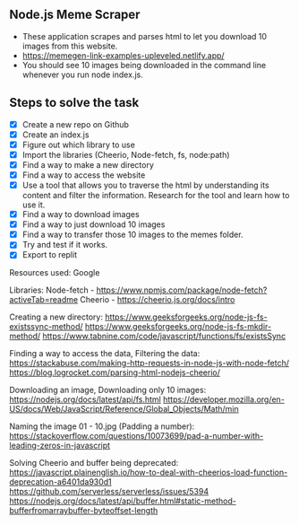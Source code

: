 ## Node.js Meme Scraper

- These application scrapes and parses html to let you download 10 images from this website.
- https://memegen-link-examples-upleveled.netlify.app/
- You should see 10 images being downloaded in the command line whenever you run node index.js.

## Steps to solve the task

- [x] Create a new repo on Github
- [x] Create an index.js
- [x] Figure out which library to use
- [x] Import the libraries (Cheerio, Node-fetch, fs, node:path)
- [x] Find a way to make a new directory
- [x] Find a way to access the website
- [x] Use a tool that allows you to traverse the html by understanding its content and filter the information. Research for the tool and learn how to use it.
- [x] Find a way to download images
- [x] Find a way to just download 10 images
- [x] Find a way to transfer those 10 images to the memes folder.
- [x] Try and test if it works.
- [x] Export to replit

Resources used:
Google

Libraries:
Node-fetch - https://www.npmjs.com/package/node-fetch?activeTab=readme
Cheerio - https://cheerio.js.org/docs/intro

Creating a new directory:
https://www.geeksforgeeks.org/node-js-fs-existssync-method/
https://www.geeksforgeeks.org/node-js-fs-mkdir-method/
https://www.tabnine.com/code/javascript/functions/fs/existsSync

Finding a way to access the data, Filtering the data:
https://stackabuse.com/making-http-requests-in-node-js-with-node-fetch/
https://blog.logrocket.com/parsing-html-nodejs-cheerio/

Downloading an image, Downloading only 10 images:
https://nodejs.org/docs/latest/api/fs.html
https://developer.mozilla.org/en-US/docs/Web/JavaScript/Reference/Global_Objects/Math/min

Naming the image 01 - 10.jpg (Padding a number):
https://stackoverflow.com/questions/10073699/pad-a-number-with-leading-zeros-in-javascript

Solving Cheerio and buffer being deprecated:
https://javascript.plainenglish.io/how-to-deal-with-cheerios-load-function-deprecation-a6401da930d1
https://github.com/serverless/serverless/issues/5394
https://nodejs.org/docs/latest/api/buffer.html#static-method-bufferfromarraybuffer-byteoffset-length
